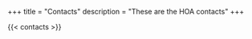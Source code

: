 +++
title = "Contacts"
description = "These are the HOA contacts"
+++


<!-- Please contacted the general inbox at: {{< general_contact >}} -->

{{< contacts >}}
